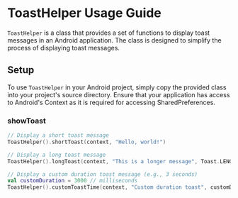 # ToastHelper Usage Guide

`ToastHelper` is a class that provides a set of functions to display toast messages in an Android application. The class is designed
to simplify the process of displaying toast messages.

## Setup
To use `ToastHelper` in your Android project, simply copy the provided class into your project's source directory.
Ensure that your application has access to Android's Context as it is required for accessing SharedPreferences.


### showToast
```kotlin
// Display a short toast message
ToastHelper().shortToast(context, "Hello, world!")

// Display a long toast message
ToastHelper().longToast(context, "This is a longer message", Toast.LENGTH_LONG)

// Display a custom duration toast message (e.g., 3 seconds)
val customDuration = 3000 // milliseconds
ToastHelper().customToastTime(context, "Custom duration toast", customDuration)
```
